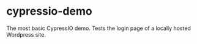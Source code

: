 # cypressio-demo

The most basic CypressIO demo.
Tests the login page of a locally hosted Wordpress site.
